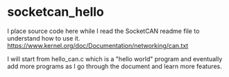 # socketcan_hello

I place source code here while I read the SocketCAN readme file to understand how to use it.  
https://www.kernel.org/doc/Documentation/networking/can.txt

I will start from hello_can.c which is a "hello world" program and eventually add more programs
as I go through the document and learn more features.
